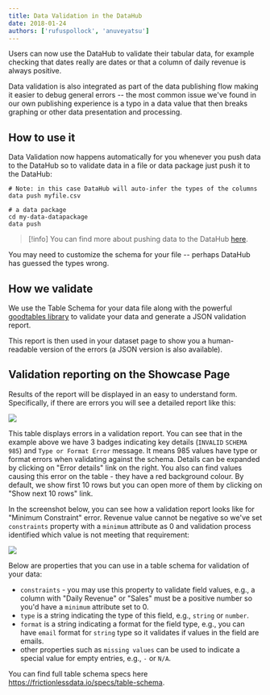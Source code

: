 ```yaml
---
title: Data Validation in the DataHub
date: 2018-01-24
authors: ['rufuspollock', 'anuveyatsu']
---
```


Users can now use the DataHub to validate their tabular data, for example checking that dates really are dates or that a column of daily revenue is always positive.

Data validation is also integrated as part of the data publishing flow making it easier to debug general errors -- the most common issue we've found in our own publishing experience is a typo in a data value that then breaks graphing or other data presentation and processing.

## How to use it

Data Validation now happens automatically for you whenever you push data to the DataHub so to validate data in a file or data package just push it to the DataHub:

```
# Note: in this case DataHub will auto-infer the types of the columns
data push myfile.csv

# a data package
cd my-data-datapackage
data push
```

>[!info]
You can find more about pushing data to the DataHub [here](http://datahub.io/docs/getting-started/publishing-data).

You may need to customize the schema for your file -- perhaps DataHub has guessed the types wrong.

## How we validate

We use the Table Schema for your data file along with the powerful [goodtables library](https://github.com/frictionlessdata/goodtables-py) to validate your data and generate a JSON validation report.

This report is then used in your dataset page to show you a human-readable version of the errors (a JSON version is also available).

## Validation reporting on the Showcase Page

Results of the report will be displayed in an easy to understand form. Specifically, if there are errors you will see a detailed report like this:

![](validation-report-vix-daily.png)

This table displays errors in a validation report. You can see that in the example above we have 3 badges indicating key details (`INVALID` `SCHEMA` `985`) and `Type or Format Error` message. It means 985 values have type or format errors when validating against the schema. Details can be expanded by clicking on "Error details" link on the right. You also can find values causing this error on the table - they have a red background colour. By default, we show first 10 rows but you can open more of them by clicking on "Show next 10 rows" link.

In the screenshot below, you can see how a validation report looks like for "Minimum Constraint" error. Revenue value cannot be negative so we've set `constraints` property with a `minimum` attribute as 0 and validation process identified which value is not meeting that requirement:

![](validation-report-revenue.png)

Below are properties that you can use in a table schema for validation of your data:

* `constraints` - you may use this property to validate field values, e.g., a column with "Daily Revenue" or "Sales" must be a positive number so you'd have a `minimum` attribute set to 0.
* `type` is a string indicating the type of this field, e.g., `string` or `number`.
* `format` is a string indicating a format for the field type, e.g., you can have `email` format for `string` type so it validates if values in the field are emails.
* other properties such as `missing values` can be used to indicate a special value for empty entries, e.g., `-` or `N/A`.

You can find full table schema specs here https://frictionlessdata.io/specs/table-schema.

